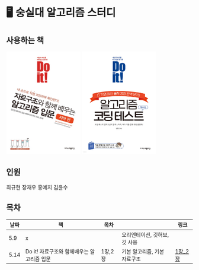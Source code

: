 # 🖥️ 숭실대 알고리즘 스터디

## 사용하는 책

<img src="./profile/img/doit!자료구조.jpg"  width="200">
<img src="./profile/img/doit!알고리즘테스트.jpg"  width=201">

## 인원
최규현
장재우
홍예지
김윤수

## 목차

| 날짜 | 책 | 목차 |  | 링크 |
| --- | --- | --- | --- | --- |
| 5.9 | x |  | 오리엔테이션, 깃허브, 깃 사용 |  |
| 5.14 | Do it! 자료구조와 함께배우는 알고리즘 입문 | 1장,2장 | 기본 알고리즘, 기본 자료구조 |[1장_2장](https://github.com/algorithmSSU/1_2) |
